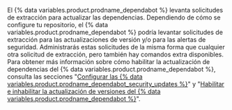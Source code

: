 El {% data variables.product.prodname_dependabot %} levanta solicitudes de extracción para actualizar las dependencias. Dependiendo de cómo se configure tu repositorio, el {% data variables.product.prodname_dependabot %} podría levantar solicitudes de extracción para las actualizaciones de versión y/o para las alertas de seguridad. Administrarás estas solicitudes de la misma forma que cualquier otra solicitud de extracción, pero también hay comandos extra disponibles. Para obtener más información sobre cómo habilitar la actualización de dependencias del {% data variables.product.prodname_dependabot %}, consulta las secciones "[Configurar las {% data variables.product.prodname_dependabot_security_updates %}](/github/managing-security-vulnerabilities/configuring-dependabot-security-updates)" y "[Habilitar e inhabilitar la actualización de versiones del {% data variables.product.prodname_dependabot %}](/code-security/supply-chain-security/keeping-your-dependencies-updated-automatically/enabling-and-disabling-version-updates)".
